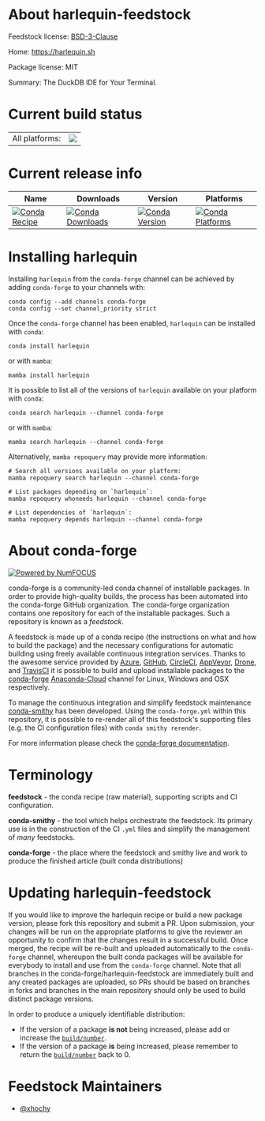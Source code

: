 About harlequin-feedstock
=========================

Feedstock license: [BSD-3-Clause](https://github.com/conda-forge/harlequin-feedstock/blob/main/LICENSE.txt)

Home: https://harlequin.sh

Package license: MIT

Summary: The DuckDB IDE for Your Terminal.

Current build status
====================


<table><tr><td>All platforms:</td>
    <td>
      <a href="https://dev.azure.com/conda-forge/feedstock-builds/_build/latest?definitionId=20412&branchName=main">
        <img src="https://dev.azure.com/conda-forge/feedstock-builds/_apis/build/status/harlequin-feedstock?branchName=main">
      </a>
    </td>
  </tr>
</table>

Current release info
====================

| Name | Downloads | Version | Platforms |
| --- | --- | --- | --- |
| [![Conda Recipe](https://img.shields.io/badge/recipe-harlequin-green.svg)](https://anaconda.org/conda-forge/harlequin) | [![Conda Downloads](https://img.shields.io/conda/dn/conda-forge/harlequin.svg)](https://anaconda.org/conda-forge/harlequin) | [![Conda Version](https://img.shields.io/conda/vn/conda-forge/harlequin.svg)](https://anaconda.org/conda-forge/harlequin) | [![Conda Platforms](https://img.shields.io/conda/pn/conda-forge/harlequin.svg)](https://anaconda.org/conda-forge/harlequin) |

Installing harlequin
====================

Installing `harlequin` from the `conda-forge` channel can be achieved by adding `conda-forge` to your channels with:

```
conda config --add channels conda-forge
conda config --set channel_priority strict
```

Once the `conda-forge` channel has been enabled, `harlequin` can be installed with `conda`:

```
conda install harlequin
```

or with `mamba`:

```
mamba install harlequin
```

It is possible to list all of the versions of `harlequin` available on your platform with `conda`:

```
conda search harlequin --channel conda-forge
```

or with `mamba`:

```
mamba search harlequin --channel conda-forge
```

Alternatively, `mamba repoquery` may provide more information:

```
# Search all versions available on your platform:
mamba repoquery search harlequin --channel conda-forge

# List packages depending on `harlequin`:
mamba repoquery whoneeds harlequin --channel conda-forge

# List dependencies of `harlequin`:
mamba repoquery depends harlequin --channel conda-forge
```


About conda-forge
=================

[![Powered by
NumFOCUS](https://img.shields.io/badge/powered%20by-NumFOCUS-orange.svg?style=flat&colorA=E1523D&colorB=007D8A)](https://numfocus.org)

conda-forge is a community-led conda channel of installable packages.
In order to provide high-quality builds, the process has been automated into the
conda-forge GitHub organization. The conda-forge organization contains one repository
for each of the installable packages. Such a repository is known as a *feedstock*.

A feedstock is made up of a conda recipe (the instructions on what and how to build
the package) and the necessary configurations for automatic building using freely
available continuous integration services. Thanks to the awesome service provided by
[Azure](https://azure.microsoft.com/en-us/services/devops/), [GitHub](https://github.com/),
[CircleCI](https://circleci.com/), [AppVeyor](https://www.appveyor.com/),
[Drone](https://cloud.drone.io/welcome), and [TravisCI](https://travis-ci.com/)
it is possible to build and upload installable packages to the
[conda-forge](https://anaconda.org/conda-forge) [Anaconda-Cloud](https://anaconda.org/)
channel for Linux, Windows and OSX respectively.

To manage the continuous integration and simplify feedstock maintenance
[conda-smithy](https://github.com/conda-forge/conda-smithy) has been developed.
Using the ``conda-forge.yml`` within this repository, it is possible to re-render all of
this feedstock's supporting files (e.g. the CI configuration files) with ``conda smithy rerender``.

For more information please check the [conda-forge documentation](https://conda-forge.org/docs/).

Terminology
===========

**feedstock** - the conda recipe (raw material), supporting scripts and CI configuration.

**conda-smithy** - the tool which helps orchestrate the feedstock.
                   Its primary use is in the construction of the CI ``.yml`` files
                   and simplify the management of *many* feedstocks.

**conda-forge** - the place where the feedstock and smithy live and work to
                  produce the finished article (built conda distributions)


Updating harlequin-feedstock
============================

If you would like to improve the harlequin recipe or build a new
package version, please fork this repository and submit a PR. Upon submission,
your changes will be run on the appropriate platforms to give the reviewer an
opportunity to confirm that the changes result in a successful build. Once
merged, the recipe will be re-built and uploaded automatically to the
`conda-forge` channel, whereupon the built conda packages will be available for
everybody to install and use from the `conda-forge` channel.
Note that all branches in the conda-forge/harlequin-feedstock are
immediately built and any created packages are uploaded, so PRs should be based
on branches in forks and branches in the main repository should only be used to
build distinct package versions.

In order to produce a uniquely identifiable distribution:
 * If the version of a package **is not** being increased, please add or increase
   the [``build/number``](https://docs.conda.io/projects/conda-build/en/latest/resources/define-metadata.html#build-number-and-string).
 * If the version of a package **is** being increased, please remember to return
   the [``build/number``](https://docs.conda.io/projects/conda-build/en/latest/resources/define-metadata.html#build-number-and-string)
   back to 0.

Feedstock Maintainers
=====================

* [@xhochy](https://github.com/xhochy/)

